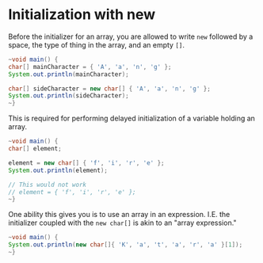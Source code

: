 # Initialization with new

Before the initializer for an array, you are allowed to write
`new` followed by a space, the type of thing in the array,
and an empty `[]`.

```java
~void main() {
char[] mainCharacter = { 'A', 'a', 'n', 'g' };
System.out.println(mainCharacter);

char[] sideCharacter = new char[] { 'A', 'a', 'n', 'g' };
System.out.println(sideCharacter);
~}
```

This is required for performing delayed initialization of a variable
holding an array.

```java
~void main() {
char[] element;

element = new char[] { 'f', 'i', 'r', 'e' };
System.out.println(element);

// This would not work
// element = { 'f', 'i', 'r', 'e' };
~}
```

One ability this gives you is to use an array in an expression. I.E.
the initializer coupled with the `new char[]` is akin to an "array expression."

```java
~void main() {
System.out.println(new char[]{ 'K', 'a', 't', 'a', 'r', 'a' }[1]);
~}
```
